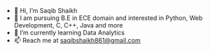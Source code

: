 - 👋 Hi, I’m Saqib Shaikh
- 👀 I am pursuing B.E in ECE domain and interested in Python, Web Development, C, C++, Java and more
- 🌱 I’m currently learning Data Analytics
- 📫 Reach me at saqibshaikh861@gmail.com

<!---
MrShaikh37/MrShaikh37 is a ✨ special ✨ repository because its `README.md` (this file) appears on your GitHub profile.
You can click the Preview link to take a look at your changes.
--->
